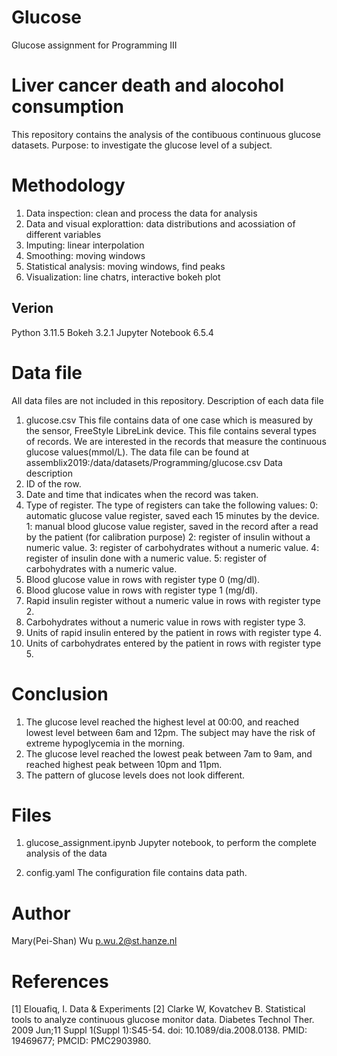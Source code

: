 # Glucose 
Glucose assignment for Programming III

# Liver cancer death and alocohol consumption
This repository contains the analysis of the contibuous continuous glucose datasets.
Purpose: to investigate the glucose level of a subject.

# Methodology
1. Data inspection: clean and process the data for analysis
2. Data and visual explorattion: data distributions and acossiation of different variables
3. Imputing: linear interpolation
4. Smoothing: moving windows
5. Statistical analysis: moving windows, find peaks
6. Visualization: line chatrs, interactive bokeh plot

## Verion
Python 3.11.5
Bokeh 3.2.1
Jupyter Notebook 6.5.4

# Data file
All data files are not included in this repository.
Description of each data file
 1. glucose.csv
    This file contains data of one case which is measured by the sensor, FreeStyle LibreLink device.
    This file contains several types of records. We are interested in the records that measure the continuous glucose values(mmol/L). 
    The data file can be found at assemblix2019:/data/datasets/Programming/glucose.csv
 Data description
 1. ID of the row.
 2. Date and time that indicates when the record was taken.
 3. Type of register. The type of registers can take the following values: 0: automatic glucose value register, saved each 15 minutes by the device. 1: manual blood glucose value register, 
    saved in the record after a read by the patient (for calibration purpose) 2: register of insulin without a numeric value. 3: register of carbohydrates without a numeric value. 4: 
    register of insulin done with a numeric value. 5: register of carbohydrates with a numeric value.
 4. Blood glucose value in rows with register type 0 (mg/dl).
 5. Blood glucose value in rows with register type 1 (mg/dl).
 6. Rapid insulin register without a numeric value in rows with register type 2.
 7. Carbohydrates without a numeric value in rows with register type 3.
 8. Units of rapid insulin entered by the patient in rows with register type 4.
 9. Units of carbohydrates entered by the patient in rows with register type 5.

    
# Conclusion
1. The glucose level reached the highest level at 00:00, and reached lowest level between 6am and 12pm. The subject may have the risk of extreme hypoglycemia in the morning.
2. The glucose level reached the lowest peak between 7am to 9am, and reached highest peak between 10pm and 11pm.
3. The pattern of glucose levels does not look different.

# Files
1. glucose_assignment.ipynb
    Jupyter notebook, to perform the complete analysis of the data
    
2. config.yaml
    The configuration file contains data path.

# Author
Mary(Pei-Shan) Wu
p.wu.2@st.hanze.nl

# References
[1] Elouafiq, I. Data & Experiments
[2] Clarke W, Kovatchev B. Statistical tools to analyze continuous glucose monitor data. Diabetes Technol Ther. 2009 Jun;11 Suppl 1(Suppl 1):S45-54. doi: 10.1089/dia.2008.0138. PMID: 19469677; PMCID: PMC2903980.

